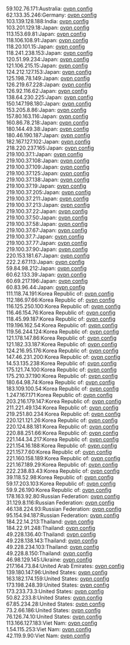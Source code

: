 59.102.76.171:Australia: [ovpn config](vpn/59_102_76_171.ovpn)  
62.133.35.246:Germany: [ovpn config](vpn/62_133_35_246.ovpn)  
103.139.128.188:India: [ovpn config](vpn/103_139_128_188.ovpn)  
103.201.129.18:Japan: [ovpn config](vpn/103_201_129_18.ovpn)  
113.153.69.81:Japan: [ovpn config](vpn/113_153_69_81.ovpn)  
118.106.108.91:Japan: [ovpn config](vpn/118_106_108_91.ovpn)  
118.20.101.15:Japan: [ovpn config](vpn/118_20_101_15.ovpn)  
118.241.238.153:Japan: [ovpn config](vpn/118_241_238_153.ovpn)  
120.51.99.234:Japan: [ovpn config](vpn/120_51_99_234.ovpn)  
121.106.215.15:Japan: [ovpn config](vpn/121_106_215_15.ovpn)  
124.212.127.153:Japan: [ovpn config](vpn/124_212_127_153.ovpn)  
125.198.78.149:Japan: [ovpn config](vpn/125_198_78_149.ovpn)  
126.219.67.228:Japan: [ovpn config](vpn/126_219_67_228.ovpn)  
126.92.116.62:Japan: [ovpn config](vpn/126_92_116_62.ovpn)  
138.64.230.225:Japan: [ovpn config](vpn/138_64_230_225.ovpn)  
150.147.198.180:Japan: [ovpn config](vpn/150_147_198_180.ovpn)  
153.205.8.86:Japan: [ovpn config](vpn/153_205_8_86.ovpn)  
157.80.163.116:Japan: [ovpn config](vpn/157_80_163_116.ovpn)  
160.86.78.218:Japan: [ovpn config](vpn/160_86_78_218.ovpn)  
180.144.49.38:Japan: [ovpn config](vpn/180_144_49_38.ovpn)  
180.46.190.187:Japan: [ovpn config](vpn/180_46_190_187.ovpn)  
182.167.127.102:Japan: [ovpn config](vpn/182_167_127_102.ovpn)  
218.220.237.165:Japan: [ovpn config](vpn/218_220_237_165.ovpn)  
219.100.37.1:Japan: [ovpn config](vpn/219_100_37_1.ovpn)  
219.100.37.108:Japan: [ovpn config](vpn/219_100_37_108.ovpn)  
219.100.37.109:Japan: [ovpn config](vpn/219_100_37_109.ovpn)  
219.100.37.125:Japan: [ovpn config](vpn/219_100_37_125.ovpn)  
219.100.37.138:Japan: [ovpn config](vpn/219_100_37_138.ovpn)  
219.100.37.19:Japan: [ovpn config](vpn/219_100_37_19.ovpn)  
219.100.37.205:Japan: [ovpn config](vpn/219_100_37_205.ovpn)  
219.100.37.211:Japan: [ovpn config](vpn/219_100_37_211.ovpn)  
219.100.37.213:Japan: [ovpn config](vpn/219_100_37_213.ovpn)  
219.100.37.22:Japan: [ovpn config](vpn/219_100_37_22.ovpn)  
219.100.37.50:Japan: [ovpn config](vpn/219_100_37_50.ovpn)  
219.100.37.58:Japan: [ovpn config](vpn/219_100_37_58.ovpn)  
219.100.37.67:Japan: [ovpn config](vpn/219_100_37_67.ovpn)  
219.100.37.7:Japan: [ovpn config](vpn/219_100_37_7.ovpn)  
219.100.37.77:Japan: [ovpn config](vpn/219_100_37_77.ovpn)  
219.100.37.90:Japan: [ovpn config](vpn/219_100_37_90.ovpn)  
220.153.181.67:Japan: [ovpn config](vpn/220_153_181_67.ovpn)  
222.2.67.113:Japan: [ovpn config](vpn/222_2_67_113.ovpn)  
59.84.98.212:Japan: [ovpn config](vpn/59_84_98_212.ovpn)  
60.62.133.39:Japan: [ovpn config](vpn/60_62_133_39.ovpn)  
60.69.217.196:Japan: [ovpn config](vpn/60_69_217_196.ovpn)  
60.83.96.44:Japan: [ovpn config](vpn/60_83_96_44.ovpn)  
111.118.74.191:Korea Republic of: [ovpn config](vpn/111_118_74_191.ovpn)  
112.186.97.66:Korea Republic of: [ovpn config](vpn/112_186_97_66.ovpn)  
116.125.250.100:Korea Republic of: [ovpn config](vpn/116_125_250_100.ovpn)  
116.46.154.76:Korea Republic of: [ovpn config](vpn/116_46_154_76.ovpn)  
118.45.99.187:Korea Republic of: [ovpn config](vpn/118_45_99_187.ovpn)  
119.196.162.54:Korea Republic of: [ovpn config](vpn/119_196_162_54.ovpn)  
119.56.244.124:Korea Republic of: [ovpn config](vpn/119_56_244_124.ovpn)  
121.178.147.86:Korea Republic of: [ovpn config](vpn/121_178_147_86.ovpn)  
121.182.33.187:Korea Republic of: [ovpn config](vpn/121_182_33_187.ovpn)  
124.216.95.176:Korea Republic of: [ovpn config](vpn/124_216_95_176.ovpn)  
147.46.231.200:Korea Republic of: [ovpn config](vpn/147_46_231_200.ovpn)  
14.53.135.238:Korea Republic of: [ovpn config](vpn/14_53_135_238.ovpn)  
175.121.74.100:Korea Republic of: [ovpn config](vpn/175_121_74_100.ovpn)  
175.210.37.190:Korea Republic of: [ovpn config](vpn/175_210_37_190.ovpn)  
180.64.98.74:Korea Republic of: [ovpn config](vpn/180_64_98_74.ovpn)  
183.109.100.54:Korea Republic of: [ovpn config](vpn/183_109_100_54.ovpn)  
1.247.167.171:Korea Republic of: [ovpn config](vpn/1_247_167_171.ovpn)  
203.216.179.147:Korea Republic of: [ovpn config](vpn/203_216_179_147.ovpn)  
211.221.49.134:Korea Republic of: [ovpn config](vpn/211_221_49_134.ovpn)  
219.251.80.234:Korea Republic of: [ovpn config](vpn/219_251_80_234.ovpn)  
220.121.121.26:Korea Republic of: [ovpn config](vpn/220_121_121_26.ovpn)  
220.124.88.181:Korea Republic of: [ovpn config](vpn/220_124_88_181.ovpn)  
220.88.251.66:Korea Republic of: [ovpn config](vpn/220_88_251_66.ovpn)  
221.144.34.217:Korea Republic of: [ovpn config](vpn/221_144_34_217.ovpn)  
221.154.16.188:Korea Republic of: [ovpn config](vpn/221_154_16_188.ovpn)  
221.157.7.60:Korea Republic of: [ovpn config](vpn/221_157_7_60.ovpn)  
221.160.158.189:Korea Republic of: [ovpn config](vpn/221_160_158_189.ovpn)  
221.167.189.29:Korea Republic of: [ovpn config](vpn/221_167_189_29.ovpn)  
222.238.83.43:Korea Republic of: [ovpn config](vpn/222_238_83_43.ovpn)  
39.118.52.98:Korea Republic of: [ovpn config](vpn/39_118_52_98.ovpn)  
59.17.203.103:Korea Republic of: [ovpn config](vpn/59_17_203_103.ovpn)  
59.9.26.190:Korea Republic of: [ovpn config](vpn/59_9_26_190.ovpn)  
178.163.92.80:Russian Federation: [ovpn config](vpn/178_163_92_80.ovpn)  
31.129.8.116:Russian Federation: [ovpn config](vpn/31_129_8_116.ovpn)  
46.138.224.93:Russian Federation: [ovpn config](vpn/46_138_224_93.ovpn)  
95.154.94.187:Russian Federation: [ovpn config](vpn/95_154_94_187.ovpn)  
184.22.14.213:Thailand: [ovpn config](vpn/184_22_14_213.ovpn)  
184.22.91.248:Thailand: [ovpn config](vpn/184_22_91_248.ovpn)  
49.228.136.40:Thailand: [ovpn config](vpn/49_228_136_40.ovpn)  
49.228.138.143:Thailand: [ovpn config](vpn/49_228_138_143.ovpn)  
49.228.234.103:Thailand: [ovpn config](vpn/49_228_234_103.ovpn)  
49.228.8.150:Thailand: [ovpn config](vpn/49_228_8_150.ovpn)  
46.98.129.145:Ukraine: [ovpn config](vpn/46_98_129_145.ovpn)  
217.164.73.84:United Arab Emirates: [ovpn config](vpn/217_164_73_84.ovpn)  
139.180.147.96:United States: [ovpn config](vpn/139_180_147_96.ovpn)  
163.182.174.159:United States: [ovpn config](vpn/163_182_174_159.ovpn)  
173.198.248.39:United States: [ovpn config](vpn/173_198_248_39.ovpn)  
173.233.73.3:United States: [ovpn config](vpn/173_233_73_3.ovpn)  
50.82.233.8:United States: [ovpn config](vpn/50_82_233_8.ovpn)  
67.85.234.28:United States: [ovpn config](vpn/67_85_234_28.ovpn)  
73.2.66.186:United States: [ovpn config](vpn/73_2_66_186.ovpn)  
76.126.74.10:United States: [ovpn config](vpn/76_126_74_10.ovpn)  
113.166.127.183:Viet Nam: [ovpn config](vpn/113_166_127_183.ovpn)  
1.54.115.253:Viet Nam: [ovpn config](vpn/1_54_115_253.ovpn)  
42.119.9.90:Viet Nam: [ovpn config](vpn/42_119_9_90.ovpn)  
